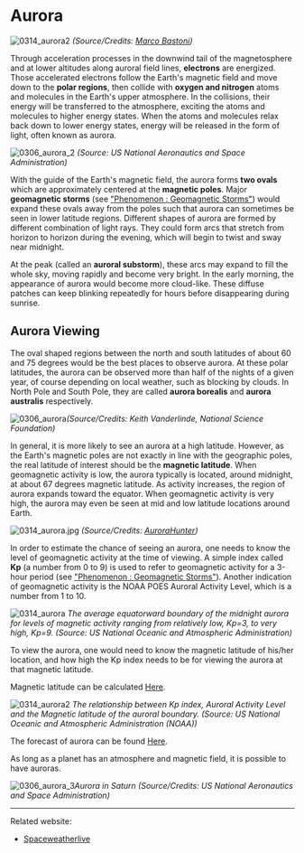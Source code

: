 # Aurora

![0314_aurora2](./static/0314_aurora2.jpeg)
*(Source/Credits: [Marco Bastoni](https://apod.nasa.gov/apod/ap180410.html))*

Through acceleration processes in the downwind tail of the magnetosphere and at lower altitudes along auroral field lines, **electrons** are energized. Those accelerated electrons follow the Earth's magnetic field and move down to the **polar regions**, then collide with **oxygen and nitrogen** atoms and molecules in the Earth's upper atmosphere.  In the collisions, their energy will be transferred to the atmosphere, exciting the atoms and molecules to higher energy states. When the atoms and molecules relax back down to lower energy states, energy will be released in the form of light, often known as aurora. 

![0306_aurora_2](./static/0306_aurora_2.png)
*(Source: US National Aeronautics and Space Administration)*

With the guide of the Earth's magnetic field, the aurora forms **two ovals** which are approximately centered at the **magnetic poles**. Major **geomagnetic storms** (see ["Phenomenon : Geomagnetic Storms"](#/en/section/phenomena/geomagnetic-storms)) would expand these ovals away from the poles such that aurora can sometimes be seen in lower latitude regions. Different shapes of aurora are formed by different combination of light rays. They could form arcs that stretch from horizon to horizon during the evening, which will begin to twist and sway near midnight. 

At the peak (called an **auroral substorm**), these arcs may expand to fill the whole sky, moving rapidly and become very bright. In the early morning, the appearance of aurora would become more cloud-like. These diffuse patches can keep blinking repeatedly for hours before disappearing during sunrise.

## Aurora Viewing

The oval shaped regions between the north and south latitudes of about 60 and 75 degrees would be the best places to observe aurora. At these polar latitudes, the aurora can be observed more than half of the nights of a given year, of course depending on local weather, such as blocking by clouds.  In North Pole and South Pole, they are called **aurora borealis** and **aurora australis** respectively.

![0306_aurora](./static/0306_aurora.jpeg)*(Source/Credits: Keith Vanderlinde, National Science Foundation)*

In general, it is more likely to see an aurora at a high latitude. However, as the Earth's magnetic poles are not exactly in line with the geographic poles, the real latitude of interest should be the **magnetic latitude**. When geomagnetic activity is low, the aurora typically is located, around midnight, at about 67 degrees magnetic latitude. As activity increases, the region of aurora expands toward the equator. When geomagnetic activity is very high, the aurora may even be seen at mid and low latitude locations around Earth.

![0314_aurora.jpg](./static/0314_aurora.jpeg)
*(Source/Credits: [AuroraHunter](https://www.aurorahunter.com/photos/white-satin.html))*

In order to estimate the chance of seeing an aurora, one needs to know the level of geomagnetic activity at the time of viewing. A simple index called **Kp** (a number from 0 to 9) is used to refer to geomagnetic activity for a 3-hour period (see ["Phenomenon : Geomagnetic Storms"](#/en/section/phenomena/geomagnetic-storms)). Another indication of geomagnetic activity is the NOAA POES Auroral Activity Level, which is a number from 1 to 10. 

![0314_aurora](./static/0314_aurora.png)
*The average equatorward boundary of the midnight aurora for levels of magnetic activity ranging from relatively low, Kp=3, to very high, Kp=9. (Source: US National Oceanic and Atmospheric Administration)*

To view the aurora, one would need to know the magnetic latitude of his/her location, and how high the Kp index needs to be for viewing the aurora at that magnetic latitude.

Magnetic latitude can be calculated [Here](http://www.geomag.bgs.ac.uk/data_service/models_compass/coord_calc.html).

![0314_aurora2](./static/0314_aurora2.png)
*The relationship between Kp index, Auroral Activity Level and the Magnetic latitude of the auroral boundary.  (Source: US National Oceanic and Atmospheric Administration (NOAA))*

The forecast of aurora can be found [Here](https://www.swpc.noaa.gov/products/aurora-30-minute-forecast).

As long as a planet has an atmosphere and magnetic field, it is possible to have auroras.

![0306_aurora_3](./static/0306_aurora_3.jpg)*Aurora in Saturn (Source/Credits: US National Aeronautics and Space Administration)*

---

Related website:

- [Spaceweatherlive](https://spaceweatherlive.com/)
